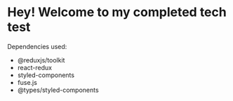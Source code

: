 # Hey! Welcome to my completed tech test

Dependencies used:
- @reduxjs/toolkit
- react-redux
- styled-components
- fuse.js
- @types/styled-components

